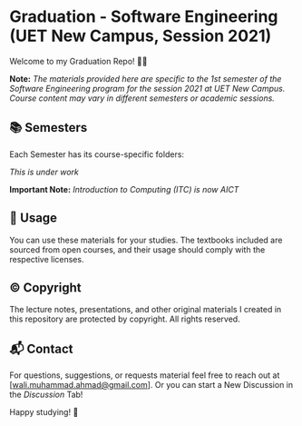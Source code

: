 # Graduation - Software Engineering (UET New Campus, Session 2021)

Welcome to my Graduation Repo! 📘✨

**Note:** *The materials provided here are specific to the 1st semester of the Software Engineering program for the session 2021 at UET New Campus. Course content may vary in different semesters or academic sessions.*

## 📚 Semesters

Each Semester has its course-specific folders:

*This is under work*

**Important Note:** *Introduction to Computing (ITC) is now AICT*


## 📝 Usage

You can use these materials for your studies. The textbooks included are sourced from open courses, and their usage should comply with the respective licenses. 

## © Copyright

The lecture notes, presentations, and other original materials I created in this repository are protected by copyright. All rights reserved.

## 📬 Contact

For questions, suggestions, or requests material feel free to reach out at [wali.muhammad.ahmad@gmail.com].
Or you can start a New Discussion in the *Discussion* Tab!

Happy studying! 🌟

